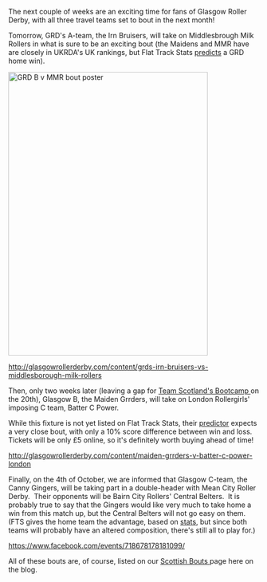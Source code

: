 <html><body><p>The next couple of weeks are an exciting time for fans of Glasgow Roller Derby, with all three travel teams set to bout in the next month!

Tomorrow, GRD's A-team, the Irn Bruisers, will take on Middlesbrough Milk Rollers in what is sure to be an exciting bout (the Maidens and MMR have are closely in UKRDA's UK rankings, but Flat Track Stats <a href="http://flattrackstats.com/bouts/55057/rankings">predicts</a> a GRD home win).

<a href="/2014/09/middlesbrough.jpg"><img class="size-full wp-image-3748 aligncenter" src="http://www.scottishrollerderbyblog.com/2014/09/middlesbrough.jpg" alt="GRD B v MMR bout poster" width="400" height="569"></a>

<a href="http://glasgowrollerderby.com/content/grds-irn-bruisers-vs-middlesborough-milk-rollers">http://glasgowrollerderby.com/content/grds-irn-bruisers-vs-middlesborough-milk-rollers</a>

Then, only two weeks later (leaving a gap for <a href="https://www.facebook.com/events/1460050400931616/">Team Scotland's Bootcamp </a>on the 20th), Glasgow B, the Maiden Grrders, will take on London Rollergirls' imposing C team, Batter C Power.

While this fixture is not yet listed on Flat Track Stats, their <a href="http://flattrackstats.com/predictortool/q/10262/7939">predictor</a> expects a very close bout, with only a 10% score difference between win and loss. Tickets will be only £5 online, so it's definitely worth buying ahead of time!

<a href="http://glasgowrollerderby.com/content/maiden-grrders-v-batter-c-power-london">http://glasgowrollerderby.com/content/maiden-grrders-v-batter-c-power-london</a>

Finally, on the 4th of October, we are informed that Glasgow C-team, the Canny Gingers, will be taking part in a double-header with Mean City Roller Derby.  Their opponents will be Bairn City Rollers' Central Belters.  It is probably true to say that the Gingers would like very much to take home a win from this match up, but the Central Belters will not go easy on them. (FTS gives the home team the advantage, based on <a href="http://flattrackstats.com/predictortool/q/45330/25958">stats</a>, but since both teams will probably have an altered composition, there's still all to play for.)

<a href="https://www.facebook.com/events/718678178181099/">https://www.facebook.com/events/718678178181099/</a>

All of these bouts are, of course, listed on our <a href="http://www.scottishrollerderbyblog.com/scottish-bouts/">Scottish Bouts </a>page here on the blog.</p></body></html>
